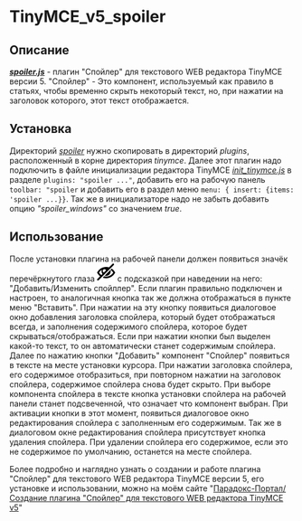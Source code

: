 # TinyMCE_v5_spoiler

## Описание
***[spoiler.js](spoiler/plugin.js)*** - плагин "Спойлер" для текстового WEB редактора TinyMCE версии 5. "Спойлер" - Это компонент, используемый как правило в статьях, чтобы временно скрыть некоторый текст, но, при нажатии на заголовок которого, этот текст отображается.

## Установка
Директорий *[spoiler](spoiler)* нужно скопировать в директорий *plugins*, расположенный в корне директория *tinymce*. Далее этот плагин надо подключить в файле инициализации редактора TinyMCE *[init_tinymce.js](init_tinymce.js)* в разделе `plugins: "spoiler ..."`, добавить его на рабочую панель `toolbar: "spoiler` и добавить его в раздел меню `menu: { insert: {items: 'spoiler ...}}`. Так же в инициализаторе надо не забыть добавить опцию *"spoiler_windows"* со значением *true*.

## Использование
После установки плагина на рабочей панели должен появиться значёк перечёркнутого глаза ![img_spoiler](spoiler/img/eye-blocked.png) с подсказкой при наведении на него: "Добавить/Изменить спойллер". Если плагин правильно подключен и настроен, то аналогичная кнопка так же должна отображаться в пункте меню "Вставить". При нажатии на эту кнопку появиться диалоговое окно добавления заголовка спойлера, который будет отображаться всегда, и заполнения содержимого спойлера, которое будет скрываться/отображаться. Если при нажатии кнопки был выделен какой-то текст, то он автоматически станет содержимым спойлера. Далее по нажатию кнопки "Добавить" компонент "Спойлер" появиться в тексте на месте установки курсора. При нажатии заголовка спойлера, его содержимое отобразиться, при повторном нажатии на заголовок спойлера, содержимое спойлера снова будет скрыто.
При выборе компонента спойлера в тексте кнопка установки спойлера на рабочей панели станет подсвеченной, что означает что компонент выбран. При активации кнопки в этот момент, появиться диалоговое окно редактирования спойлера с заполненным его содержимым. Так же в диалоговом окне редактирования спойлера присутствует кнопка удаления спойлера. При удалении спойлера его содержимое, если это не содержимое по умолчанию, останется на месте спойлера.

Более подробно и наглядно узнать о создании и работе плагина "Спойлер" для текстового WEB редактора TinyMCE версии 5, его установке и использовании, можно на моём сайте "[Парадокс-Портал/Создание плагина "Спойлер" для текстового WEB редактора TinyMCE v5](http://www.paradox-portal.ru/blog/article/7-sozdanie_plagina_spojler_dlya_tekstovogo_web_redaktora_tinymce_v5)"
